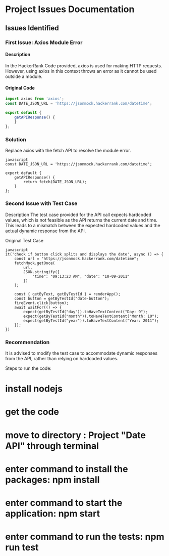 # Project Issues Documentation

## Issues Identified

### First Issue: Axios Module Error

#### Description
In the HackerRank Code provided, axios is used for making HTTP requests. However, using axios in this context throws an error as it cannot be used outside a module.

#### Original Code
```javascript
import axios from 'axios';
const DATE_JSON_URL = 'https://jsonmock.hackerrank.com/datetime';

export default {
    getAPIResponse() {
    }
};
```
### Solution
Replace axios with the fetch API to resolve the module error.

```
javascript
const DATE_JSON_URL = 'https://jsonmock.hackerrank.com/datetime';

export default {
    getAPIResponse() {
        return fetch(DATE_JSON_URL);
    }
};

```

### Second Issue with Test Case

Description
The test case provided for the API call expects hardcoded values, which is not feasible as the API returns the current date and time. This leads to a mismatch between the expected hardcoded values and the actual dynamic response from the API.


Original Test Case

```
javascript
it('check if button click splits and displays the date', async () => {
    const url = "https://jsonmock.hackerrank.com/datetime";
    fetchMock.getOnce(
        url,
        JSON.stringify({
            "time": "09:13:23 AM", "date": "10-09-2011"
        })
    );

    const { getByText, getByTestId } = renderApp();
    const button = getByTestId("date-button");
    fireEvent.click(button);
    await waitFor(() => {
        expect(getByTestId("day")).toHaveTextContent("Day: 9");
        expect(getByTestId("month")).toHaveTextContent("Month: 10");
        expect(getByTestId("year")).toHaveTextContent("Year: 2011");
    });
})

```

### Recommendation
It is advised to modify the test case to accommodate dynamic responses from the API, rather than relying on hardcoded values.

Steps to run the code:

# install nodejs
# get the code
# move to directory : Project "Date API" through terminal
# enter command to install the packages: npm install
# enter command to start the application: npm start
# enter command to run the tests: npm run test
